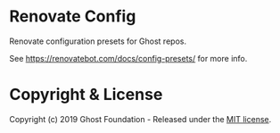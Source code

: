 # Renovate Config

Renovate configuration presets for Ghost repos. 

See https://renovatebot.com/docs/config-presets/ for more info.


# Copyright & License

Copyright (c) 2019 Ghost Foundation - Released under the [MIT license](LICENSE).
